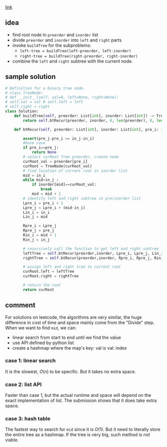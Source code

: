 [link](https://leetcode-cn.com/problems/construct-binary-tree-from-preorder-and-inorder-traversal/)

## idea
 - find root node in `preorder` and `inorder` list
 - divide `preorder` and `inorder` into `left` and `right` parts
 - invoke `buildTree` for the subproblems:
	 - `left-tree = buildTree(left-preorder, left-inorder)`
	 - `right-tree = buildTree(right-preorder, right-inorder)`
 - combine the `left` and `right` subtree with the current node.
	
## sample solution
```python
# Definition for a binary tree node. 
# class TreeNode: 
# def __init__(self, val=0, left=None, right=None): 
# self.val = val # self.left = left 
# self.right = right 
class Solution: 
	def buildTree(self, preorder: List[int], inorder: List[int]) -> TreeNode: 
		return self.btRecur(preorder, inorder, 0, len(preorder), 0, len(inorder)) 

	def btRecur(self, preorder: List[int], inorder: List[int], pre_i: int, pre_j:int, in_i: int, in_j: int) -> TreeNode: 

		assert(pre_j-pre_i == in_j-in_i) 
		#base case 
		if pre_i==pre_j: 
			return None 
		# select curRoot from preorder, create node 
		curRoot_val = preorder[pre_i] 
		curRoot = TreeNode(curRoot_val) 
		# find location of current root in inorder list 
		mid = in_i 
		while mid<in_j : 
			if inorder[mid]==curRoot_val: 
				break 
			mid = mid + 1 
		# identify left and right subtree in pre/inorder list 
		Lpre_i = pre_i + 1 
		Lpre_j = Lpre_i + (mid-in_i) 
		Lin_i = in_i 
		Lin_j = mid 

		Rpre_i = Lpre_j 
		Rpre_j = pre_j 
		Rin_i = mid + 1 
		Rin_j = in_j 

		# resursively call the function to get left and right subtree 
		leftTree = self.btRecur(preorder,inorder, Lpre_i, Lpre_j, Lin_i, Lin_j) 
		rightTree = self.btRecur(preorder,inorder, Rpre_i, Rpre_j, Rin_i, Rin_j) 

		# assign left and right tree to current root 
		curRoot.left = leftTree 
		curRoot.right = rightTree 

		# return the root 
		return curRoot

```

## comment
For solutions on leetcode, the algorithms are very similar, the huge difference in cost of time and space mainly come from the "Divide" step. When we want to find `mid`, we can:
- linear search from start to end until we find the value
- use API defined by python list
- create a hashmap where the map's key: val is val: index


### case 1: linear search
It is the slowest, $O(n)$ to be specific. But it takes no extra space.

### case 2: list API
Faster than case 1, but the actual runtime and space will depend on the exact implementation of list. The submission shows that it does take extra space.

### case 3: hash table
The fastest way to search for `mid` since it is $O(1)$. But it need to literally store the entire tree as a hashmap. If the tree is very big, such method is not viable. 

